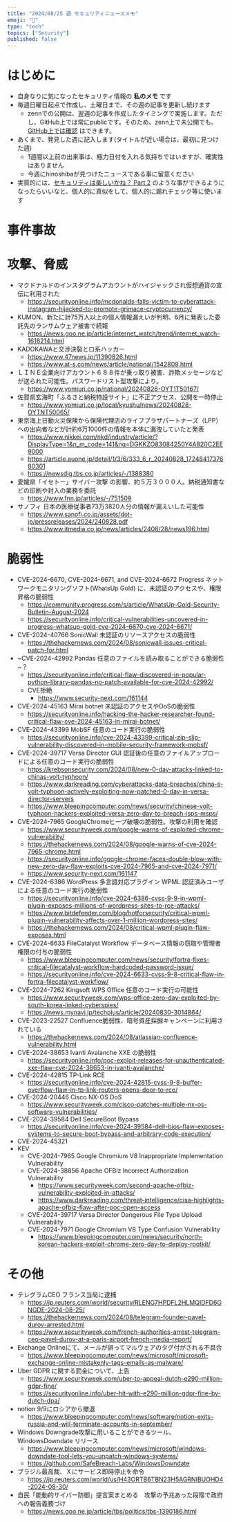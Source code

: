 ```yaml
---
title: "2024/08/25 週 セキュリティニュースメモ"
emoji: "🔖"
type: "tech"
topics: ["Security"]
published: false
---
```


# はじめに
* 自身なりに気になったセキュリティ情報の **私のメモ** です
* 毎週日曜日起点で作成し、土曜日まで、その週の記事を更新し続けます
    * zennでの公開は、翌週の記事を作成したタイミングで実施します。ただし、GitHub上では常にpublicです。そのため、zenn上で未公開でも、[GitHub上では確認](https://github.com/hinoshiba/zenn.dev/tree/main/articles) はできます。
* あくまで、発見した週に記入します(タイトルが近い場合は、最初に見つけた週)
    * 1週間以上前の出来事は、極力日付を入れる気持ちではいますが、確実性はありません
    * 今週にhinoshibaが見つけたニュースである事に留意ください
* 実質的には、[セキュリティは楽しいかね？ Part 2](https://negi.hatenablog.com/) のような事ができるようになったらいいなと、個人的に真似をして、個人的に漏れチェック等に使います

# 事件事故

# 攻撃、脅威

* マクドナルドのインスタグラムアカウントがハイジャックされ仮想通貨の宣伝に利用された
    * https://securityonline.info/mcdonalds-falls-victim-to-cyberattack-instagram-hijacked-to-promote-grimace-cryptocurrency/
* KUMON、新たに計75万人以上の個人情報漏えいが判明、6月に発表した委託先のランサムウェア被害で続報
    * https://news.goo.ne.jp/article/internet_watch/trend/internet_watch-1618214.html
* KADOKAWAと交渉決裂とロ系ハッカー
    * https://www.47news.jp/11390826.html
    * https://www.at-s.com/news/article/national/1542809.html
* ＬＩＮＥ企業向けアカウント６８８件が乗っ取り被害、詐欺メッセージなどが送られた可能性。パスワードリスト型攻撃により。
    * https://www.yomiuri.co.jp/national/20240826-OYT1T50167/
* 佐賀県玄海町「ふるさと納税特設サイト」に不正アクセス、公開を一時停止
    * https://www.yomiuri.co.jp/local/kyushu/news/20240828-OYTNT50065/
* 東京海上日動火災保険から保険代理店のライフプラザパートナーズ（LPP）への出向者などが計約6万1000件の情報を本体に漏洩していたと発表
    * https://www.nikkei.com/nkd/industry/article/?DisplayType=1&n_m_code=141&ng=DGKKZO83084250Y4A820C2EE9000
    * https://article.auone.jp/detail/1/3/6/333_6_r_20240828_1724841737680301
    * https://newsdig.tbs.co.jp/articles/-/1388380
* 愛媛県「イセトー」サイバー攻撃 の影響、約５万３０００人。納税通知書などの印刷や封入の業務を委託
    * https://www.fnn.jp/articles/-/751509
* サノフィ 日本の医療従事者73万3820人分の情報が漏えいした可能性
    * https://www.sanofi.co.jp/assets/dot-jp/pressreleases/2024/240828.pdf
    * https://www.itmedia.co.jp/news/articles/2408/28/news196.html

# 脆弱性

* CVE-2024-6670, CVE-2024-6671, and CVE-2024-6672 Progress ネットワークモニタリングソフト(WhatsUp Gold) に、未認証のアクセスや、権限昇格の脆弱性
    * https://community.progress.com/s/article/WhatsUp-Gold-Security-Bulletin-August-2024
    * https://securityonline.info/critical-vulnerabilities-uncovered-in-progress-whatsup-gold-cve-2024-6670-cve-2024-6671/
* CVE-2024-40766 SonicWall 未認証のリソースアクセスの脆弱性
    * https://thehackernews.com/2024/08/sonicwall-issues-critical-patch-for.html
* ~CVE-2024-42992 Pandas 任意のファイルを読み取ることができる脆弱性~？
    * https://securityonline.info/critical-flaw-discovered-in-popular-python-library-pandas-no-patch-available-for-cve-2024-42992/
    * CVE拒絶
        * https://www.security-next.com/161144
* CVE-2024-45163 Mirai botnet 未認証のアクセスやDoSの脆弱性
    * https://securityonline.info/hacking-the-hacker-researcher-found-critical-flaw-cve-2024-45163-in-mirai-botnet/
* CVE-2024-43399 MobSF 任意のコード実行の脆弱性
    * https://securityonline.info/cve-2024-43399-critical-zip-slip-vulnerability-discovered-in-mobile-security-framework-mobsf/
* CVE-2024-39717 Versa Director GUI 認証後の任意のファイルアップロードによる任意のコード実行の脆弱性
    * https://krebsonsecurity.com/2024/08/new-0-day-attacks-linked-to-chinas-volt-typhoon/
    * https://www.darkreading.com/cyberattacks-data-breaches/china-s-volt-typhoon-actively-exploiting-now-patched-0-day-in-versa-director-servers
    * https://www.bleepingcomputer.com/news/security/chinese-volt-typhoon-hackers-exploited-versa-zero-day-to-breach-isps-msps/
* CVE-2024-7965 GoogleChromeヒープ破壊の脆弱性。攻撃の利用を確認
    * https://www.securityweek.com/google-warns-of-exploited-chrome-vulnerability/
    * https://thehackernews.com/2024/08/google-warns-of-cve-2024-7965-chrome.html
    * https://securityonline.info/google-chrome-faces-double-blow-with-new-zero-day-flaw-exploits-cve-2024-7965-and-cve-2024-7971/
    * https://www.security-next.com/161147
* CVE-2024-6386 WordPress 多言語対応プラグイン WPML 認証済みユーザによる任意のコード実行の脆弱性
    * https://securityonline.info/cve-2024-6386-cvss-9-9-in-wpml-plugin-exposes-millions-of-wordpress-sites-to-rce-attacks/
    * https://www.bitdefender.com/blog/hotforsecurity/critical-wpml-plugin-vulnerability-affects-over-1-million-wordpress-sites/
    * https://thehackernews.com/2024/08/critical-wpml-plugin-flaw-exposes.html
* CVE-2024-6633 FileCatalyst Workflow データベース情報の窃取や管理者権限の付与の脆弱性
    * https://www.bleepingcomputer.com/news/security/fortra-fixes-critical-filecatalyst-workflow-hardcoded-password-issue/
    * https://securityonline.info/cve-2024-6633-cvss-9-8-critical-flaw-in-fortra-filecatalyst-workflow/
* CVE-2024-7262 Kingsoft WPS Office 任意のコード実行の可能性
    * https://www.securityweek.com/wps-office-zero-day-exploited-by-south-korea-linked-cyberspies/
    * https://news.mynavi.jp/techplus/article/20240830-3014864/
* CVE-2023-22527 Confluence脆弱性、暗号資産採掘キャンペーンに利用されている
    * https://thehackernews.com/2024/08/atlassian-confluence-vulnerability.html
* CVE-2024-38653 Ivanti Avalanche XXE の脆弱性
    * https://securityonline.info/poc-exploit-releases-for-unauthenticated-xxe-flaw-cve-2024-38653-in-ivanti-avalanche/
* CVE-2024-42815 TP-Link  RCE
    * https://securityonline.info/cve-2024-42815-cvss-9-8-buffer-overflow-flaw-in-tp-link-routers-opens-door-to-rce/
* CVE-2024-20446 Cisco NX-OS DoS
    * https://www.securityweek.com/cisco-patches-multiple-nx-os-software-vulnerabilities/
* CVE-2024-39584 Dell SecureBoot Bypass
    * https://securityonline.info/cve-2024-39584-dell-bios-flaw-exposes-systems-to-secure-boot-bypass-and-arbitrary-code-execution/
* CVE-2024-45321
* KEV
    * CVE-2024-7965 Google Chromium V8 Inappropriate Implementation Vulnerability
    * CVE-2024-38856  Apache OFBiz Incorrect Authorization Vulnerability
        * https://www.securityweek.com/second-apache-ofbiz-vulnerability-exploited-in-attacks/
        * https://www.darkreading.com/threat-intelligence/cisa-highlights-apache-ofbiz-flaw-after-poc-open-access
    * CVE-2024-39717 Versa Director Dangerous File Type Upload Vulnerability
    * CVE-2024-7971 Google Chromium V8 Type Confusion Vulnerability
        * https://www.bleepingcomputer.com/news/security/north-korean-hackers-exploit-chrome-zero-day-to-deploy-rootkit/

# その他

* テレグラムCEO フランス当局に逮捕
    * https://jp.reuters.com/world/security/RLENG7HPDFL2HLMQIDFD6GNGDE-2024-08-25/
    * https://thehackernews.com/2024/08/telegram-founder-pavel-durov-arrested.html
    * https://www.securityweek.com/french-authorities-arrest-telegram-ceo-pavel-durov-at-a-paris-airport-french-media-report/
* Exchange Onlineにて、メールが誤ってマルウェアのタグ付がされる不具合
    * https://www.bleepingcomputer.com/news/microsoft/microsoft-exchange-online-mistakenly-tags-emails-as-malware/
* Uber GDPR に関する罰金について、上告
    * https://www.securityweek.com/uber-to-appeal-dutch-e290-million-gdpr-fine/
    * https://securityonline.info/uber-hit-with-e290-million-gdpr-fine-by-dutch-dpa/
* notion 9/9にロシアから撤退
    * https://www.bleepingcomputer.com/news/software/notion-exits-russia-and-will-terminate-accounts-in-september/
* Windows Downgrade攻撃に用いることができるツール、WindowsDowndate リリース
    * https://www.bleepingcomputer.com/news/microsoft/windows-downdate-tool-lets-you-unpatch-windows-systems/
    * https://github.com/SafeBreach-Labs/WindowsDowndate
* ブラジル最高裁、Ｘにサービス即時停止を命令
    * https://jp.reuters.com/world/us/H43ORTB6TBN23H5AGRNIBUOHD4-2024-08-30/
* 自民「能動的サイバー防御」提言案まとめる　攻撃の予兆あった段階で政府への報告義務づけ
    * https://news.goo.ne.jp/article/tbs/politics/tbs-1390186.html
